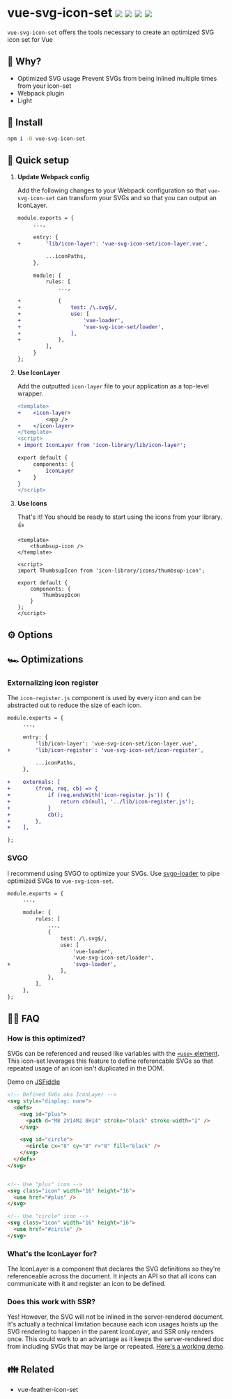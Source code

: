 # vue-svg-icon-set  <a href="https://npm.im/vue-svg-icon-set"><img src="https://badgen.net/npm/v/vue-svg-icon-set"></a> <a href="https://npm.im/vue-svg-icon-set"><img src="https://badgen.net/npm/dm/vue-svg-icon-set"></a> <a href="https://packagephobia.now.sh/result?p=vue-svg-icon-set"><img src="https://packagephobia.now.sh/badge?p=vue-svg-icon-set"></a> <a href="https://bundlephobia.com/result?p=vue-svg-icon-set"><img src="https://badgen.net/bundlephobia/minzip/vue-svg-icon-set"></a>

`vue-svg-icon-set` offers the tools necessary to create an optimized SVG icon set for Vue

## :raising_hand: Why?
- Optimized SVG usage Prevent SVGs from being inlined multiple times from your icon-set
- Webpack plugin
- Light 

## :rocket: Install
```sh
npm i -D vue-svg-icon-set
```

## 🚦 Quick setup
1. **Update Webpack config**

    Add the following changes to your Webpack configuration so that `vue-svg-icon-set` can transform your SVGs and so that you can output an IconLayer.

    ```diff
    module.exports = {
         ...,

         entry: {
    +        'lib/icon-layer': 'vue-svg-icon-set/icon-layer.vue',

             ...iconPaths,
         },

         module: {
             rules: [
                 ...,

    +            {
    +                test: /\.svg$/,
    +                use: [
    +                    'vue-loader',
    +                    'vue-svg-icon-set/loader',
    +                ],
    +            },
             ],
         }
    };
    ```

2. **Use IconLayer**

    Add the outputted `icon-layer` file to your application as a top-level wrapper.

    ```diff
    <template>
    +    <icon-layer>
             <app />
    +    </icon-layer>
    </template>
    <script>
    + import IconLayer from 'icon-library/lib/icon-layer';

    export default {
         components: {
    +        IconLayer
         }
    }
    </script>
    ```

3. **Use Icons**

    That's it! You should be ready to start using the icons from your library. 👍

    ```vue
    <template>
        <thumbsup-icon />
    </template>

    <script>
    import ThumbsupIcon from 'icon-library/icons/thumbsup-icon';

    export default {
        components: {
            ThumbsupIcon
        }
    };
    </script>
    ```
    
## ⚙️ Options

## 🏎 Optimizations

### Externalizing icon register
The `icon-register.js` component is used by every icon and can be abstracted out to reduce the size of each icon.

```diff
module.exports = {
     ...,

     entry: {
         'lib/icon-layer': 'vue-svg-icon-set/icon-layer.vue',
+        'lib/icon-register': 'vue-svg-icon-set/icon-register',

         ...iconPaths,
     },
     
+    externals: [
+        (from, req, cb) => {
+            if (req.endsWith('icon-register.js')) {
+                return cb(null, '../lib/icon-register.js');
+            }
+            cb();
+        },
+    ],

};
```

### SVGO
I recommend using SVGO to optimize your SVGs. Use [svgo-loader](https://github.com/rpominov/svgo-loader) to pipe optimized SVGs to `vue-svg-icon-set`.

```diff
module.exports = {
     ...,

     module: {
         rules: [
             ...,
             {
                 test: /\.svg$/,
                 use: [
                     'vue-loader',
                     'vue-svg-icon-set/loader',
+                    'svgo-loader',
                 ],
             },
         ],
     },
};
```

## 💁‍♂️ FAQ

### How is this optimized?
SVGs can be referenced and reused like variables with the [`<use>` element](https://developer.mozilla.org/en-US/docs/Web/SVG/Element/use). This icon-set leverages this feature to define referencable SVGs so that repeated usage of an icon isn't duplicated in the DOM.

Demo on [JSFiddle](https://jsfiddle.net/hirokiosame/94vbm5pr/)

```html
<!-- Defined SVGs aka IconLayer -->
<svg style="display: none">
  <defs>
    <svg id="plus">
      <path d="M8 2V14M2 8H14" stroke="black" stroke-width="2" />
    </svg>

    <svg id="circle">
      <circle cx="8" cy="8" r="8" fill="black" />
    </svg>
  </defs>
</svg>


<!-- Use "plus" icon -->
<svg class="icon" width="16" height="16">
  <use href="#plus" />
</svg>

<!-- Use "circle" icon -->
<svg class="icon" width="16" height="16">
  <use href="#circle" />
</svg>
```

### What's the IconLayer for?
The IconLayer is a component that declares the SVG definitions so they're referenceable across the document. It injects an API so that all icons can communicate with it and register an icon to be defined.


### Does this work with SSR?
Yes! However, the SVG will not be inlined in the server-rendered document. It's actually a technical limitation because each icon usages hoists up the SVG rendering to happen in the parent _IconLayer_, and SSR only renders once. This could work to an advantage as it keeps the server-rendered doc from including SVGs that may be large or repeated. [Here's a working demo](https://github.com/privatenumber/vue-svg-icon-set-ssr-demo).



## 👪 Related
- vue-feather-icon-set
